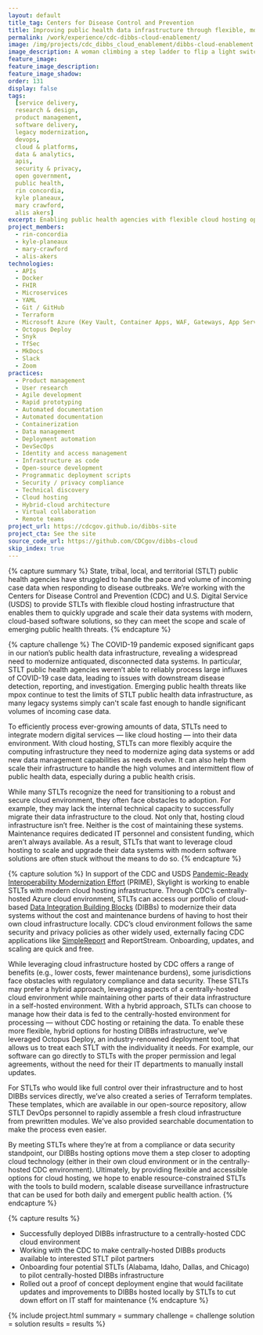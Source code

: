 ```yaml
---
layout: default
title_tag: Centers for Disease Control and Prevention
title: Improving public health data infrastructure through flexible, modern approaches to cloud services
permalink: /work/experience/cdc-dibbs-cloud-enablement/
image: /img/projects/cdc_dibbs_cloud_enablement/dibbs-cloud-enablement.svg
image_description: A woman climbing a step ladder to flip a light switch embedded in a cloud
feature_image:
feature_image_description:
feature_image_shadow:
order: 131
display: false
tags:
  [service delivery,
  research & design,
  product management,
  software delivery,
  legacy modernization,
  devops,
  cloud & platforms,
  data & analytics,
  apis,
  security & privacy,
  open government,
  public health,
  rin concordia,
  kyle planeaux,
  mary crawford,
  alis akers]
excerpt: Enabling public health agencies with flexible cloud hosting options so they can leverage modern, cloud-based software solutions with fewer costs and maintenance burdens.
project_members:
  - rin-concordia
  - kyle-planeaux
  - mary-crawford
  - alis-akers
technologies:
  - APIs
  - Docker
  - FHIR
  - Microservices
  - YAML
  - Git / GitHub
  - Terraform
  - Microsoft Azure (Key Vault, Container Apps, WAF, Gateways, App Service)
  - Octopus Deploy
  - Snyk
  - TfSec
  - MkDocs
  - Slack
  - Zoom
practices:
  - Product management
  - User research
  - Agile development
  - Rapid prototyping
  - Automated documentation
  - Automated documentation
  - Containerization
  - Data management
  - Deployment automation
  - DevSecOps
  - Identity and access management
  - Infrastructure as code
  - Open-source development
  - Programmatic deployment scripts
  - Security / privacy compliance
  - Technical discovery
  - Cloud hosting
  - Hybrid-cloud architecture
  - Virtual collaboration
  - Remote teams
project_url: https://cdcgov.github.io/dibbs-site
project_cta: See the site
source_code_url: https://github.com/CDCgov/dibbs-cloud
skip_index: true
---
```

<script>location="https://skylight.digital/work/experience/"</script>

{% capture summary %}
State, tribal, local, and territorial (STLT) public health agencies have struggled to handle the pace and volume of incoming case data when responding to disease outbreaks. We’re working with the Centers for Disease Control and Prevention (CDC) and U.S. Digital Service (USDS) to provide STLTs with flexible cloud hosting infrastructure that enables them to quickly upgrade and scale their data systems with modern, cloud-based software solutions, so they can meet the scope and scale of emerging public health threats.
{% endcapture %}

{% capture challenge %}
The COVID-19 pandemic exposed significant gaps in our nation’s public health data infrastructure, revealing a widespread need to modernize antiquated, disconnected data systems. In particular, STLT public health agencies weren’t able to reliably process large influxes of COVID-19 case data, leading to issues with downstream disease detection, reporting, and investigation. 
Emerging public health threats like mpox continue to test the limits of STLT public health data infrastructure, as many legacy systems simply can't scale fast enough to handle significant volumes of incoming case data.

To efficiently process ever-growing amounts of data, STLTs need to integrate modern digital services — like cloud hosting — into their data environment. With cloud hosting, STLTs can more flexibly acquire the computing infrastructure they need to modernize aging data systems or add new data management capabilities as needs evolve. It can also help them scale their infrastructure to handle the high volumes and intermittent flow of public health data, especially during a public health crisis. 

While many STLTs recognize the need for transitioning to a robust and secure cloud environment, they often face obstacles to adoption. For example, they may lack the internal technical capacity to successfully migrate their data infrastructure to the cloud. 
Not only that, hosting cloud infrastructure isn’t free. Neither is the cost of maintaining these systems. Maintenance requires dedicated IT personnel and consistent funding, which aren’t always available. 
As a result, STLTs that want to leverage cloud hosting to scale and upgrade their data systems with modern software solutions are often stuck without the means to do so.
{% endcapture %}

{% capture solution %}
In support of the CDC and USDS [Pandemic-Ready Interoperability Modernization Effort](https://www.cdc.gov/surveillance/data-modernization/partnerships/usds_innovation.html) (PRIME),
Skylight is working to enable STLTs with modern cloud hosting infrastructure. Through CDC’s centrally-hosted Azure cloud environment, STLTs can access our portfolio of cloud-based [Data Integration Building Blocks](/work/experience/cdc-dibbs/) (DIBBs) to modernize their data systems without the cost and maintenance burdens of having to host their own cloud infrastructure locally. 
CDC’s cloud environment follows the same security and privacy policies as other widely used, externally facing CDC applications like [SimpleReport](/work/experience/cdc-simplereport/) and ReportStream. Onboarding, updates, and scaling are quick and free.

While leveraging cloud infrastructure hosted by CDC offers a range of benefits (e.g., lower costs, fewer maintenance burdens), some jurisdictions face obstacles with regulatory compliance and data security. These STLTs may prefer a hybrid approach, leveraging aspects of a centrally-hosted cloud environment while maintaining other parts of their data infrastructure in a self-hosted environment. 
With a hybrid approach, STLTs can choose to manage how their data is fed to the centrally-hosted environment for processing — without CDC hosting or retaining the data. To enable these more flexible, hybrid options for hosting DIBBs infrastructure, we've leveraged Octopus Deploy, an industry-renowned deployment tool, that allows us to treat each STLT with the individuality it needs. 
For example, our software can go directly to STLTs with the proper permission and legal agreements, without the need for their IT departments to manually install updates.

For STLTs who would like full control over their infrastructure and to host DIBBs services directly, we’ve also created a series of Terraform templates. These templates, which are available in our open-source repository, allow STLT DevOps personnel to rapidly assemble a fresh cloud infrastructure from prewritten modules. 
We've also provided searchable documentation to make the process even easier.

By meeting STLTs where they’re at from a compliance or data security standpoint, our DIBBs hosting options move them a step closer to adopting cloud technology (either in their own cloud environment or in the centrally-hosted CDC environment). 
Ultimately, by providing flexible and accessible options for cloud hosting, we hope to enable resource-constrained STLTs with the tools to build modern, scalable disease surveillance infrastructure that can be used for both daily and emergent public health action. 
{% endcapture %}

{% capture results %}
- Successfully deployed DIBBs infrastructure to a centrally-hosted CDC cloud environment
- Working with the CDC to make centrally-hosted DIBBs products available to interested STLT pilot partners
- Onboarding four potential STLTs (Alabama, Idaho, Dallas, and Chicago) to pilot centrally-hosted DIBBs infrastructure
- Rolled out a proof of concept deployment engine that would facilitate updates and improvements to DIBBs hosted locally by STLTs to cut down effort on IT staff for maintenance
{% endcapture %}

{% include project.html
  summary = summary
  challenge = challenge
  solution = solution
  results = results
%}
